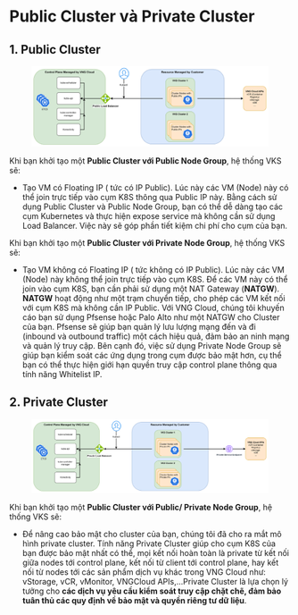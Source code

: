 # Public Cluster và Private Cluster

## **1. Public Cluster**

<figure><img src="../../.gitbook/assets/image (692).png" alt=""><figcaption></figcaption></figure>

Khi bạn khởi tạo một **Public Cluster với Public Node Group**, hệ thống VKS sẽ:

* Tạo VM có Floating IP ( tức có IP Public). Lúc này các VM (Node) này có thể join trực tiếp vào cụm K8S thông qua Public IP này. Bằng cách sử dụng Public Cluster và Public Node Group, bạn có thể dễ dàng tạo các cụm Kubernetes và thực hiện expose service mà không cần sử dụng Load Balancer. Việc này sẽ góp phần tiết kiệm chi phí cho cụm của bạn.

Khi bạn khởi tạo một **Public Cluster với Private Node Group**, hệ thống VKS sẽ:

* Tạo VM không có Floating IP ( tức không có IP Public). Lúc này các VM (Node) này không thể join trực tiếp vào cụm K8S. Để các VM này có thể join vào cụm K8S, bạn cần phải sử dụng một NAT Gateway (**NATGW**). **NATGW** hoạt động như một trạm chuyển tiếp, cho phép các VM kết nối với cụm K8S mà không cần IP Public. Với VNG Cloud, chúng tôi khuyến cáo bạn sử dụng Pfsense hoặc Palo Alto như một NATGW cho Cluster của bạn. Pfsense sẽ giúp bạn quản lý lưu lượng mạng đến và đi (inbound và outbound traffic) một cách hiệu quả, đảm bảo an ninh mạng và quản lý truy cập. Bên cạnh đó, việc sử dụng Private Node Group sẽ giúp bạn kiểm soát các ứng dụng trong cụm được bảo mật hơn, cụ thể bạn có thể thực hiện giới hạn quyền truy cập control plane thông qua tính năng Whitelist IP.

## **2. Private Cluster**

<figure><img src="../../.gitbook/assets/image (1) (1) (1) (1) (1) (1).png" alt=""><figcaption></figcaption></figure>

Khi bạn khởi tạo một **Public Cluster với Public/ Private Node Group**, hệ thống VKS sẽ:

* Để nâng cao bảo mật cho cluster của bạn, chúng tôi đã cho ra mắt mô hình private cluster. Tính năng Private Cluster giúp cho cụm K8S của bạn được bảo mật nhất có thể, mọi kết nối hoàn toàn là private từ kết nối giữa nodes tới control plane, kết nối từ client tới control plane, hay kết nối từ nodes tới các sản phẩm dịch vụ khác trong VNG Cloud như: vStorage, vCR, vMonitor, VNGCloud APIs,...Private Cluster là lựa chọn lý tưởng cho **các dịch vụ yêu cầu kiểm soát truy cập chặt chẽ, đảm bảo tuân thủ các quy định về bảo mật và quyền riêng tư dữ liệu**.&#x20;
